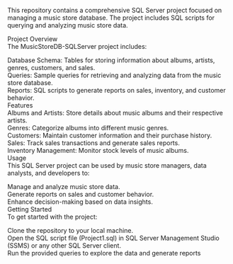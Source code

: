 This repository contains a comprehensive SQL Server project focused on managing a music store database. The project includes SQL scripts for querying and analyzing music store data.
<br>

Project Overview<br>
The MusicStoreDB-SQLServer project includes:<br>

Database Schema: Tables for storing information about albums, artists, genres, customers, and sales.<br>
Queries: Sample queries for retrieving and analyzing data from the music store database.<br>
Reports: SQL scripts to generate reports on sales, inventory, and customer behavior.<br>
Features<br>
Albums and Artists: Store details about music albums and their respective artists.<br>
Genres: Categorize albums into different music genres.<br>
Customers: Maintain customer information and their purchase history.<br>
Sales: Track sales transactions and generate sales reports.<br>
Inventory Management: Monitor stock levels of music albums.<br>
Usage<br>
This SQL Server project can be used by music store managers, data analysts, and developers to:<br>

Manage and analyze music store data.<br>
Generate reports on sales and customer behavior.<br>
Enhance decision-making based on data insights.<br>
Getting Started<br>
To get started with the project:<br>

Clone the repository to your local machine.<br>
Open the SQL script file (Project1.sql) in SQL Server Management Studio (SSMS) or any other SQL Server client.<br>
Run the provided queries to explore the data and generate reports
